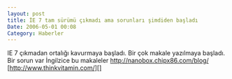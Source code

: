 ```yaml
---
layout: post
title: İE 7 tam sürümü çıkmadı ama sorunları şimdiden başladı
Date: 2006-05-01 00:08
Category: Haberler
---
```


IE 7 çıkmadan ortalığı kavurmaya başladı. Bir çok makale yazılmaya
başladı. Bir sorun var İngilzice bu makaleler
http://nanobox.chipx86.com/blog/ [http://www.thinkvitamin.com/][]

  [http://www.thinkvitamin.com/]: http://www.thinkvitamin.com/features/css/stop-css-hacking
